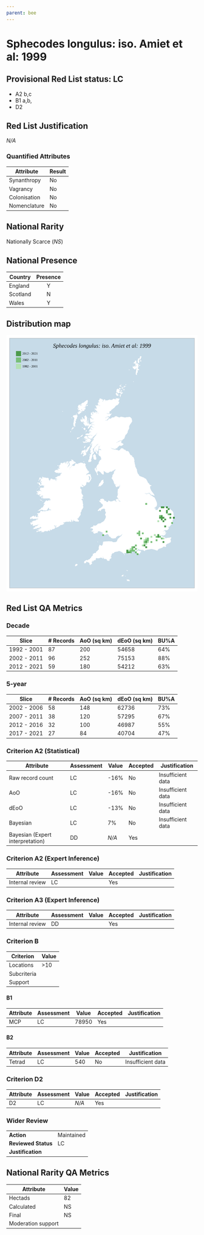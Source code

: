 ```yaml
---
parent: bee
---
```

# Sphecodes longulus: iso. Amiet et al: 1999

## Provisional Red List status: LC
- A2 b,c
- B1 a,b, 
- D2

## Red List Justification
*N/A*
### Quantified Attributes
|Attribute|Result|
|---|---|
|Synanthropy|No|
|Vagrancy|No|
|Colonisation|No|
|Nomenclature|No|


## National Rarity
Nationally Scarce (*NS*)

## National Presence
|Country|Presence
|---|:-:|
|England|Y|
|Scotland|N|
|Wales|Y|


## Distribution map
![](../map/360.svg)

## Red List QA Metrics
### Decade
| Slice | # Records | AoO (sq km) | dEoO (sq km) |BU%A |
|---|---|---|---|---|
|1992 - 2001|87|200|54658|64%|
|2002 - 2011|96|252|75153|88%|
|2012 - 2021|59|180|54212|63%|
### 5-year
| Slice | # Records | AoO (sq km) | dEoO (sq km) |BU%A |
|---|---|---|---|---|
|2002 - 2006|58|148|62736|73%|
|2007 - 2011|38|120|57295|67%|
|2012 - 2016|32|100|46987|55%|
|2017 - 2021|27|84|40704|47%|
### Criterion A2 (Statistical)
|Attribute|Assessment|Value|Accepted|Justification
|---|---|---|---|---|
|Raw record count|LC|-16%|No|Insufficient data|
|AoO|LC|-16%|No|Insufficient data|
|dEoO|LC|-13%|No|Insufficient data|
|Bayesian|LC|7%|No|Insufficient data|
|Bayesian (Expert interpretation)|DD|*N/A*|Yes||
### Criterion A2 (Expert Inference)
|Attribute|Assessment|Value|Accepted|Justification
|---|---|---|---|---|
|Internal review|LC||Yes||
### Criterion A3 (Expert Inference)
|Attribute|Assessment|Value|Accepted|Justification
|---|---|---|---|---|
|Internal review|DD||Yes||
### Criterion B
|Criterion| Value|
|---|---|
|Locations|>10|
|Subcriteria||
|Support||
#### B1
|Attribute|Assessment|Value|Accepted|Justification
|---|---|---|---|---|
|MCP|LC|78950|Yes||
#### B2
|Attribute|Assessment|Value|Accepted|Justification
|---|---|---|---|---|
|Tetrad|LC|540|No|Insufficient data|
### Criterion D2
|Attribute|Assessment|Value|Accepted|Justification
|---|---|---|---|---|
|D2|LC|*N/A*|Yes||
### Wider Review
|  |  |
|---|---|
|**Action**|Maintained|
|**Reviewed Status**|LC|
|**Justification**||


## National Rarity QA Metrics
|Attribute|Value|
|---|---|
|Hectads|82|
|Calculated|NS|
|Final|NS|
|Moderation support||



